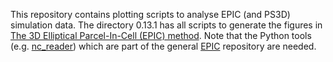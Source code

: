 This repository contains plotting scripts to analyse EPIC (and PS3D) simulation data. The directory 0.13.1 has all scripts to generate the figures in [The 3D Elliptical Parcel-In-Cell (EPIC) method](https://doi.org/10.1016/j.jcpx.2023.100136). Note that the Python tools (e.g. [nc_reader](https://github.com/EPIC-model/epic/blob/0.13.1/python-scripts/tools/nc_reader.py)) which are part of the general [EPIC](https://github.com/EPIC-model/epic/tree/0.13.1) repository are needed.
